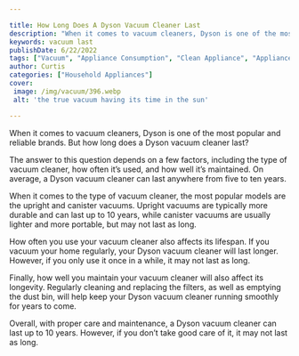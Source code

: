 ```yaml
---

title: How Long Does A Dyson Vacuum Cleaner Last
description: "When it comes to vacuum cleaners, Dyson is one of the most popular and reliable brands. But how long does a Dyson vacuum cleaner l...take a moment to check it out "
keywords: vacuum last
publishDate: 6/22/2022
tags: ["Vacuum", "Appliance Consumption", "Clean Appliance", "Appliance Guide"]
author: Curtis
categories: ["Household Appliances"]
cover: 
 image: /img/vacuum/396.webp
 alt: 'the true vacuum having its time in the sun'

---
```


When it comes to vacuum cleaners, Dyson is one of the most popular and reliable brands. But how long does a Dyson vacuum cleaner last?

The answer to this question depends on a few factors, including the type of vacuum cleaner, how often it’s used, and how well it’s maintained. On average, a Dyson vacuum cleaner can last anywhere from five to ten years.

When it comes to the type of vacuum cleaner, the most popular models are the upright and canister vacuums. Upright vacuums are typically more durable and can last up to 10 years, while canister vacuums are usually lighter and more portable, but may not last as long.

How often you use your vacuum cleaner also affects its lifespan. If you vacuum your home regularly, your Dyson vacuum cleaner will last longer. However, if you only use it once in a while, it may not last as long.

Finally, how well you maintain your vacuum cleaner will also affect its longevity. Regularly cleaning and replacing the filters, as well as emptying the dust bin, will help keep your Dyson vacuum cleaner running smoothly for years to come.

Overall, with proper care and maintenance, a Dyson vacuum cleaner can last up to 10 years. However, if you don’t take good care of it, it may not last as long.
